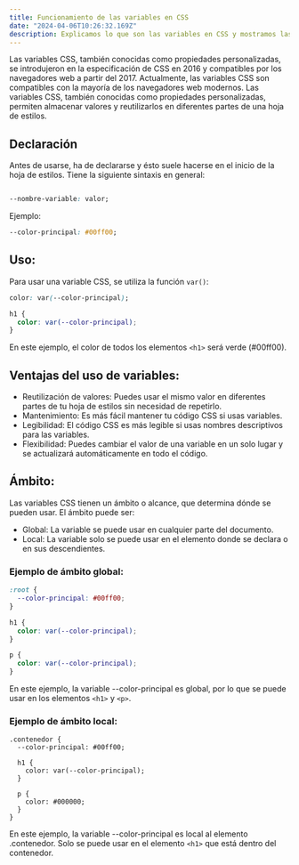 ```yaml
---
title: Funcionamiento de las variables en CSS
date: "2024-04-06T10:26:32.169Z"
description: Explicamos lo que son las variables en CSS y mostramos las ventajas de su  utilización.
---
```


Las variables CSS, también conocidas como propiedades personalizadas, se introdujeron en la especificación de CSS en 2016 y  compatibles por los navegadores web a partir del 2017. Actualmente, las variables CSS son compatibles con la mayoría de los navegadores web modernos.
Las variables CSS, también conocidas como propiedades personalizadas, permiten almacenar valores y reutilizarlos en diferentes partes de una hoja de estilos.

## Declaración
Antes de usarse, ha de declararse y ésto suele hacerse en el inicio de la hoja de estilos. Tiene la siguiente sintaxis en general:
````CSS

--nombre-variable: valor;
````

Ejemplo:
````CSS
--color-principal: #00ff00;
````

## Uso:

Para usar una variable CSS, se utiliza la función ````var()````:

````CSS
color: var(--color-principal);
````


````CSS
h1 {
  color: var(--color-principal);
}
````
En este ejemplo, el color de todos los elementos ````<h1>```` será verde (#00ff00).

## Ventajas del uso de variables:

- Reutilización de valores: Puedes usar el mismo valor en diferentes partes de tu hoja de estilos sin necesidad de repetirlo.
- Mantenimiento: Es más fácil mantener tu código CSS si usas variables.
- Legibilidad: El código CSS es más legible si usas nombres descriptivos para las variables.
- Flexibilidad: Puedes cambiar el valor de una variable en un solo lugar y se actualizará automáticamente en todo el código.
## Ámbito:

Las variables CSS tienen un ámbito o alcance, que determina dónde se pueden usar. El ámbito puede ser:

- Global: La variable se puede usar en cualquier parte del documento.
- Local: La variable solo se puede usar en el elemento donde se declara o en sus descendientes.
### Ejemplo de ámbito global:

````CSS
:root {
  --color-principal: #00ff00;
}

h1 {
  color: var(--color-principal);
}

p {
  color: var(--color-principal);
}
````
En este ejemplo, la variable --color-principal es global, por lo que se puede usar en los elementos ````<h1>```` y ````<p>````.

### Ejemplo de ámbito local:

````
.contenedor {
  --color-principal: #00ff00;

  h1 {
    color: var(--color-principal);
  }

  p {
    color: #000000;
  }
}
````
En este ejemplo, la variable --color-principal es local al elemento .contenedor. Solo se puede usar en el elemento ````<h1>```` que está dentro del contenedor.